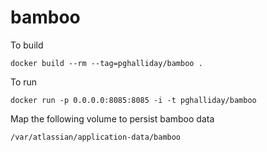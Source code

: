 # bamboo

To build

```
docker build --rm --tag=pghalliday/bamboo .
```

To run

```
docker run -p 0.0.0.0:8085:8085 -i -t pghalliday/bamboo
```

Map the following volume to persist bamboo data

```
/var/atlassian/application-data/bamboo 

```
